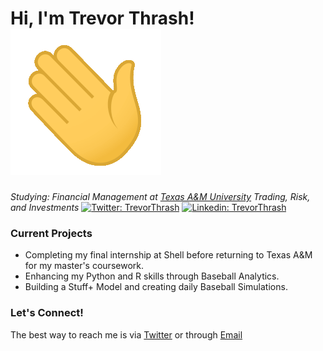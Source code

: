 # Hi, I'm Trevor Thrash! ![wave](https://raw.githubusercontent.com/trevorwthrash/trevorwthrash/main/wave.gif)
*Studying: Financial Management at [Texas A&M University](https://www.tamu.edu)*
*Trading, Risk, and Investments*
[![Twitter: TrevorThrash](https://img.shields.io/twitter/follow/TrevorThrash?style=social)](https://twitter.com/TrevorThrash)
[![Linkedin: TrevorThrash](https://img.shields.io/badge/-TrevorThrash-blue?style=flat-square&logo=Linkedin&logoColor=white&link=https://www.linkedin.com/in/trevorthrash/)](https://www.linkedin.com/in/trevorthrash/)

### Current Projects
- Completing my final internship at Shell before returning to Texas A&M for my master's coursework.
- Enhancing my Python and R skills through Baseball Analytics.
- Building a Stuff+ Model and creating daily Baseball Simulations.

### Let's Connect!
The best way to reach me is via [Twitter](https://twitter.com/TrevorThrash) or through [Email](mailto:trevorwthrash@gmail.com)
